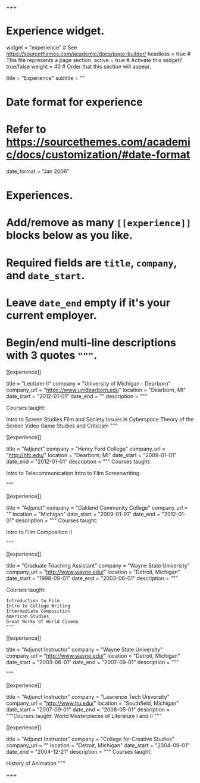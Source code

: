 +++
# Experience widget.
widget = "experience"  # See https://sourcethemes.com/academic/docs/page-builder/
headless = true  # This file represents a page section.
active = true  # Activate this widget? true/false
weight = 40  # Order that this section will appear.

title = "Experience"
subtitle = ""

# Date format for experience
#   Refer to https://sourcethemes.com/academic/docs/customization/#date-format
date_format = "Jan 2006"

# Experiences.
#   Add/remove as many `[[experience]]` blocks below as you like.
#   Required fields are `title`, `company`, and `date_start`.
#   Leave `date_end` empty if it's your current employer.
#   Begin/end multi-line descriptions with 3 quotes `"""`.

[[experience]] 

title = "Lecturer II" 
company = "University of Michigan - Dearborn" 
company_url = "https://www.umdearborn.edu" 
location = "Dearborn, MI" 
date_start = "2012-01-01" 
date_end = "" 
description = """ 

Courses taught:

Intro to Screen Studies
Film and Society
Issues in Cyberspace
Theory of the Screen
Video Game Studies and Criticism
"""

[[experience]] 

title = "Adjunct" 
company = "Henry Ford College" 
company_url = "http://hfc.edu/" 
location = "Dearborn, MI" 
date_start = "2009-01-01" 
date_end = "2012-01-01" 
description = """ 
Courses taught:

Intro to Telecommunication
Intro to Film
Screenwriting

"""

[[experience]] 

title = "Adjunct" 
company = "Oakland Community College" 
company_url = "" 
location = "Michigan" 
date_start = "2009-01-01" 
date_end = "2012-01-01" 
description = """ 
Courses taught:

Intro to Film
Composition II

    """

[[experience]] 


title = "Graduate Teaching Assistant" 
company = "Wayne State University" 
company_url = "http://www.wayne.edu/" 
location = "Detroit, Michigan" 
date_start = "1998-09-01" 
date_end = "2003-06-01" 
description = """ 

Courses taught:

    Introduction to Film
    Intro to College Writing
    Intermediate Composition
    American Studies
    Great Works of World Cinema
    """

[[experience]] 

title = "Adjunct Instructor" 
company = "Wayne State University" 
company_url = "http://www.wayne.edu/" 
location = "Detroit, Michigan" 
date_start = "2003-06-01" 
date_end = "2007-09-01" 
description = """

"""

[[experience]] 

title = "Adjunct Instructor" 
company = "Lawrence Tech University" 
company_url = "http://www.ltu.edu/" 
location = "Southfield, Michigan" 
date_start = "2007-09-01" 
date_end = "2008-05-01" 
description = """Courses taught:
 World Masterpieces of Literature I and II """

[[experience]] 

title = "Adjunct Instructor" 
company = "College for Creative Studies" 
company_url = "" 
location = "Detroit, Michigan" 
date_start = "2004-09-01" 
date_end = "2004-12-21" 
description = """
Courses taught:

 History of Animation """

+++
